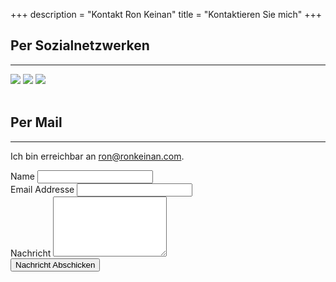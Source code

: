 +++
description = "Kontakt Ron Keinan"
title = "Kontaktieren Sie mich"
+++
                    <h2 class="intro-text text-center">Per Sozialnetzwerken
                    </h2>
                    <hr>
                    <div class="text-center">
                        <a class="socmed" rel="nofollow" href="https://www.facebook.com/ron.keinan"><img src="img/FB-f-Logo__blue_58.png"></img></a>
                        <a class="socmed" rel="nofollow" href="https://www.youtube.com/user/qwair"><img src="img/youtube-logo.png"></img></a>
                          <a class="socmed" rel="nofollow" href="https://www.soundcloud.com/ronkeinan"><img src="img/sc_gradient_96x48.png"></img></a>
                      </div>
                      <br />
                      <h2 class="intro-text text-center">Per Mail
                    </h2>
                    <hr>
                    <p>Ich bin erreichbar an <a href="mailto:ron@ronkeinan.com">ron@ronkeinan.com</a>.
                    <form role="form" action="https://formspree.io/ron@ronkeinan.com"
      method="POST">
                        <div class="row">
                            <div class="form-group col-lg-4">
                                <label>Name</label>
                                <input type="text" name="Name" class="form-control">
                            </div>
                            <div class="form-group col-lg-4">
                                <label>Email Addresse</label>
                                <input type="email" name="Email" class="form-control">
                            </div>
                            <div class="clearfix"></div>
                            <div class="form-group col-lg-12">
                                <label>Nachricht</label>
                                <textarea class="form-control" name="Message" rows="6"></textarea>
                            </div>
                            <div class="form-group col-lg-12">
                                <input type="hidden" name="save" value="contact">
                                <button type="submit" value="Send" class="btn btn-default">Nachricht Abschicken</button>
                            </div>
                        </div>
                    </form>